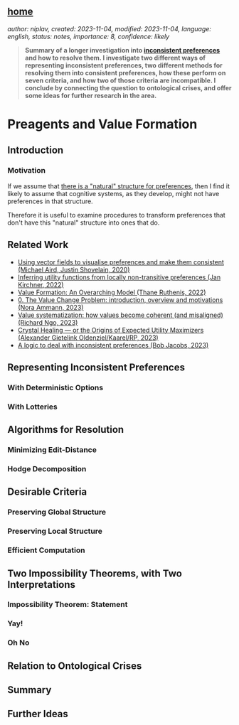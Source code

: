 [home](./index.md)
------------------

*author: niplav, created: 2023-11-04, modified: 2023-11-04, language: english, status: notes, importance: 8, confidence: likely*

> __Summary of a longer investigation into [inconsistent
preferences](./turning.html) and how to resolve them. I investigate two
different ways of representing inconsistent preferences, two different
methods for resolving them into consistent preferences, how these perform
on seven criteria, and how two of those criteria are incompatible. I
conclude by connecting the question to ontological crises, and offer
some ideas for further research in the area.__

Preagents and Value Formation
==============================

Introduction
-------------

### Motivation

If we assume that [there is a "natural" structure for
preferences](https://www.lesswrong.com/posts/suxvE2ddnYMPJN9HD), then
I find it likely to assume that cognitive systems, as they develop,
might not have preferences in that structure.

Therefore it is useful to examine procedures to transform preferences
that don't have this "natural" structure into ones that do.

Related Work
-------------

* [Using vector fields to visualise preferences and make them consistent (Michael Aird, Justin Shovelain, 2020)](https://www.lesswrong.com/posts/ky988ePJvCRhmCwGo/using-vector-fields-to-visualise-preferences-and-make-them)
* [Inferring utility functions from locally non-transitive preferences (Jan Kirchner, 2022)](https://www.lesswrong.com/posts/QZiGEDiobFz8ropA5/inferring-utility-functions-from-locally-non-transitive)
* [Value Formation: An Overarching Model (Thane Ruthenis, 2022)](https://www.lesswrong.com/posts/kmpNkeqEGvFue7AvA/value-formation-an-overarching-model)
* [0. The Value Change Problem: introduction, overview and motivations (Nora Ammann, 2023)](https://www.lesswrong.com/s/3QXNgNKXoLrdXJwWE/p/mHQHBEuFcEWRnitp4)
* [Value systematization: how values become coherent (and misaligned) (Richard Ngo, 2023)](https://www.lesswrong.com/posts/J2kpxLjEyqh6x3oA4/value-systematization-how-values-become-coherent-and)
* [Crystal Healing — or the Origins of Expected Utility Maximizers (Alexander Gietelink Oldenziel/Kaarel/RP, 2023)](https://www.lesswrong.com/posts/tiftX2exZbrc3pNJt/)
* [A logic to deal with inconsistent preferences (Bob Jacobs, 2023)](https://bobjacobs.substack.com/p/a-logic-to-deal-with-inconsistent)

Representing Inconsistent Preferences
--------------------------------------

### With Deterministic Options

### With Lotteries

Algorithms for Resolution
--------------------------

### Minimizing Edit-Distance

### Hodge Decomposition

Desirable Criteria
-------------------

### Preserving Global Structure

### Preserving Local Structure

### Efficient Computation

Two Impossibility Theorems, with Two Interpretations
-----------------------------------------------------

### Impossibility Theorem: Statement

### Yay!

### Oh No

Relation to Ontological Crises
-------------------------------

Summary
--------

Further Ideas
--------------
